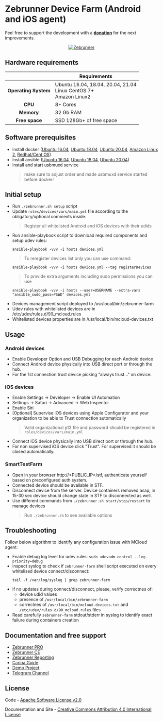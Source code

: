 Zebrunner Device Farm (Android and iOS agent)
==================

Feel free to support the development with a [**donation**](https://www.paypal.com/donate?hosted_button_id=JLQ4U468TWQPS) for the next improvements.

<p align="center">
  <a href="https://zebrunner.com/"><img alt="Zebrunner" src="https://github.com/zebrunner/zebrunner/raw/master/docs/img/zebrunner_intro.png"></a>
</p>

## Hardware requirements

|                         	| Requirements                                                     	|
|:-----------------------:	|------------------------------------------------------------------	|
| <b>Operating System</b> 	| Ubuntu 16.04, 18.04, 20.04, 21.04 <br>Linux CentOS 7+<br>Amazon Linux2|
| <b>       CPU      </b> 	| 8+ Cores                                                         	|
| <b>      Memory    </b> 	| 32 Gb RAM                                                        	|
| <b>    Free space  </b> 	| SSD 128Gb+ of free space                                         	|

## Software prerequisites
* Install docker ([Ubuntu 16.04](https://www.digitalocean.com/community/tutorials/how-to-install-and-use-docker-on-ubuntu-16-04), [Ubuntu 18.04](https://www.digitalocean.com/community/tutorials/how-to-install-and-use-docker-on-ubuntu-18-04), [Ubuntu 20.04](https://www.digitalocean.com/community/tutorials/how-to-install-and-use-docker-on-ubuntu-20-04), [Amazon Linux 2](https://docs.aws.amazon.com/AmazonECS/latest/developerguide/docker-basics.html), [Redhat/Cent OS](https://www.cyberciti.biz/faq/install-use-setup-docker-on-rhel7-centos7-linux/))
* Install ansible ([Ubuntu 16.04](https://www.digitalocean.com/community/tutorials/how-to-install-and-configure-ansible-on-ubuntu-16-04), [Ubuntu 18.04](https://www.digitalocean.com/community/tutorials/how-to-install-and-configure-ansible-on-ubuntu-18-04), [Ubuntu 20.04](https://www.digitalocean.com/community/tutorials/how-to-install-and-configure-ansible-on-ubuntu-20-04))
* Install and start usbmuxd service
  > make sure to adjust order and made usbmuxd service started before docker!

## Initial setup
* Run `./zebrunner.sh setup` script
* Update `roles/devices/vars/main.yml` file according to the obligatory/optional comments inside.
  > Register all whitelisted Android and iOS devices with their udids
* Run ansible-playbook script to download required components and setup udev rules:
  ```
  ansible-playbook -vvv -i hosts devices.yml
  ```
  > To reregister devices list only you can use command:
  ```
  ansible-playbook -vvv -i hosts devices.yml --tag registerDevices
  ```
  > To provide extra arguments including sudo permissions you can use
  ```
  ansible-playbook -vvv -i hosts --user=USERNAME --extra-vars "ansible_sudo_pass=PSWD" devices.yml
  ```
 * Devices management script deployed to /usr/local/bin/zebrunner-farm
 * Udev rules with whitelisted devices are in /etc/udev/rules.d/90_mcloud.rules
 * Whitelisted devices properties are in /usr/local/bin/mcloud-devices.txt
   
## Usage

### Android devices
* Enable Developer Option and USB Debugging for each Android device
* Connect Android device physically into USB direct port or through the hub.
* For the 1st connection trust device picking "always trust..." on device.

### iOS devices
* Enable Settings -> Developer -> Enable UI Automation
* Settings -> Safari -> Advanced -> Web Inspector
* Enable Siri
* [Optional] Supervise iOS devices using Apple Configurator and your organization to be able to Trust connection automatically
  > Valid organizational p12 file and password should be registered in `roles/devices/vars/main.yml`
* Connect iOS device physically into USB direct port or through the hub.
* For non supervised iOS device click "Trust". For supervised it should be closed automatically.

### SmartTestFarm
* Open in your browser http://<PUBLIC_IP>/stf, authenticate yourself based on preconfigured auth system.
* Connected device should be available in STF.
* Disconnect device from the server. Device containers removed asap, in 15-30 sec device should change state in STF to disconnected as well.
* Use different commands from `./zebrunner.sh start/stop/restart` to manage devices
  > Run `./zebrunner.sh` to see available options

## Troubleshooting
Follow below algorithm to identify any configuration issue with MCloud agent:
* Enable debug log level for udev rules: `sudo udevadm control --log-priority=debug`
* Inspect syslog to check if `zebrunner-farm` shell script executed on every whitelised device connect/disconnect:
  ```
  tail -f /var/log/syslog | grep zebrunner-farm
  ```
* If no updates during connect/disconnect, please, verify correctnes of:
  * device udid values
  * presence of `/usr/local/bin/zebrunner-farm`
  * correctnes of `/usr/local/bin/mcloud-devices.txt` and `/etc/udev/rules.d/90_mcloud.rules` files
* Read carefully `zebrunner-farm` stdout/stderr in syslog to identify exact failure during containers creation


## Documentation and free support
* [Zebrunner PRO](https://zebrunner.com)
* [Zebrunner CE](https://zebrunner.github.io/community-edition)
* [Zebrunner Reporting](https://zebrunner.com/documentation)
* [Carina Guide](http://zebrunner.github.io/carina)
* [Demo Project](https://github.com/zebrunner/carina-demo)
* [Telegram Channel](https://t.me/zebrunner)

## License
Code - [Apache Software License v2.0](http://www.apache.org/licenses/LICENSE-2.0)

Documentation and Site - [Creative Commons Attribution 4.0 International License](http://creativecommons.org/licenses/by/4.0/deed.en_US)
